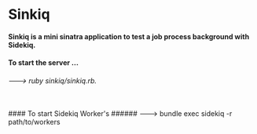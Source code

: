# Sinkiq

#### Sinkiq is a mini sinatra application to test a job process background with Sidekiq.

#### To start the server ...

###### ---> ruby sinkiq/sinkiq.rb.
<br>
#### To start Sidekiq Worker's
###### ---> bundle exec sidekiq -r path/to/workers